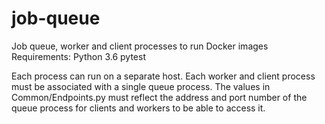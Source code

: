 # job-queue
Job queue, worker and client processes to run Docker images
Requirements:
Python 3.6
pytest

Each process can run on a separate host.
Each worker and client process must be associated with a single queue process.
The values in Common/Endpoints.py must reflect the address and port number of the queue process for clients and workers to be able to access it.